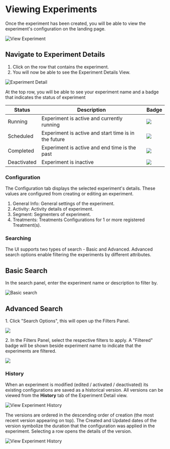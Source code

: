 # Viewing Experiments

Once the experiment has been created, you will be able to view the experiment's configuration on the landing page.

![View Experiment](../../.gitbook/assets/05\_view\_experiment\_landing.png)

## Navigate to Experiment Details

1. Click on the row that contains the experiment.
2. You will now be able to see the Experiment Details View.&#x20;

![Experiment Detail](../../.gitbook/assets/05\_view\_experiment\_detail.png)

At the top row, you will be able to see your experiment name and a badge that indicates the status of experiment

| Status      | Description                                          | Badge                                                                    |
| ----------- | ---------------------------------------------------- | ------------------------------------------------------------------------ |
| Running     | Experiment is active and currently running           | ![](../../.gitbook/assets/05\_view\_experiment\_status\_running.png)     |
| Scheduled   | Experiment is active and start time is in the future | ![](../../.gitbook/assets/05\_view\_experiment\_status\_scheduled.png)   |
| Completed   | Experiment is active and end time is the past        | ![](../../.gitbook/assets/05\_view\_experiment\_status\_completed.png)   |
| Deactivated | Experiment is inactive                               | ![](../../.gitbook/assets/05\_view\_experiment\_status\_deactivated.png) |

### Configuration

The Configuration tab displays the selected experiment's details. These values are configured from creating or editing an experiment.

1. General Info: General settings of the experiment.
2. Activity: Activity details of experiment.
3. Segment: Segmenters of experiment.
4. Treatments: Treatments Configurations for 1 or more registered Treatment(s).

### Searching

The UI supports two types of search - Basic and Advanced. Advanced search options enable filtering the experiments by different attributes.

## Basic Search

In the search panel, enter the experiment name or description to filter by.&#x20;

![Basic search](../../.gitbook/assets/05\_view\_experiment\_search\_simple.png)

## Advanced Search

1\. Click "Search Options", this will open up the Filters Panel.&#x20;

![](../../.gitbook/assets/05\_view\_experiment\_search\_filter.png)

2\. In the Filters Panel, select the respective filters to apply. A "Filtered" badge will be shown beside experiment name to indicate that the experiments are filtered.&#x20;

![](../../.gitbook/assets/05\_view\_experiment\_search\_filtered.png)

### History

When an experiment is modified (edited / activated / deactivated) its existing configurations are saved as a historical version. All versions can be viewed from the **History** tab of the Experiment Detail view.

![View Experiment History](../../.gitbook/assets/05\_view\_experiment\_history.png)

The versions are ordered in the descending order of creation (the most recent version appearing on top). The Created and Updated dates of the version symbolize the duration that the configuration was applied in the experiment. Selecting a row opens the details of the version.

![View Experiment History](../../.gitbook/assets/05\_view\_experiment\_historical\_version.png)
